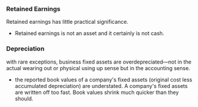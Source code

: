 
### Retained Earnings
Retained earnings has little practical significance.
- Retained earnings is not an asset and it certainly is not cash.

### Depreciation
with rare exceptions, business fixed assets are overdepreciated—not in the actual wearing out or physical using up sense but in the accounting sense.
- the reported book values of a company's fixed assets (original cost less accumulated depreciation) are understated. A company's fixed assets are written off too fast. Book values shrink much quicker than they should.
